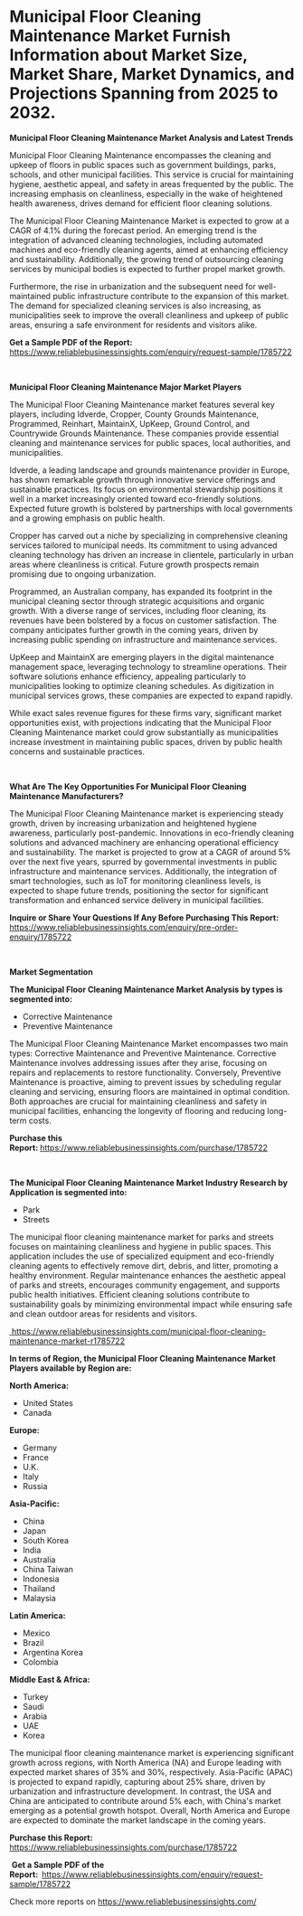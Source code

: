 <p><h1>Municipal Floor Cleaning Maintenance Market Furnish Information about Market Size, Market Share, Market Dynamics, and Projections Spanning from 2025 to 2032.</h1></p><p><strong>Municipal Floor Cleaning Maintenance Market Analysis and Latest Trends</strong></p>
<p><p>Municipal Floor Cleaning Maintenance encompasses the cleaning and upkeep of floors in public spaces such as government buildings, parks, schools, and other municipal facilities. This service is crucial for maintaining hygiene, aesthetic appeal, and safety in areas frequented by the public. The increasing emphasis on cleanliness, especially in the wake of heightened health awareness, drives demand for efficient floor cleaning solutions. </p><p>The Municipal Floor Cleaning Maintenance Market is expected to grow at a CAGR of 4.1% during the forecast period. An emerging trend is the integration of advanced cleaning technologies, including automated machines and eco-friendly cleaning agents, aimed at enhancing efficiency and sustainability. Additionally, the growing trend of outsourcing cleaning services by municipal bodies is expected to further propel market growth. </p><p>Furthermore, the rise in urbanization and the subsequent need for well-maintained public infrastructure contribute to the expansion of this market. The demand for specialized cleaning services is also increasing, as municipalities seek to improve the overall cleanliness and upkeep of public areas, ensuring a safe environment for residents and visitors alike.</p></p>
<p><strong>Get a Sample PDF of the Report:&nbsp;</strong> <a href="https://www.reliablebusinessinsights.com/enquiry/request-sample/1785722?utm_campaign=2099&utm_medium=2&utm_source=Github&utm_content=ia&utm_term=25032025&utm_id=municipal-floor-cleaning-maintenance">https://www.reliablebusinessinsights.com/enquiry/request-sample/1785722</a></p>
<p>&nbsp;</p>
<p><strong>Municipal Floor Cleaning Maintenance Major Market Players</strong></p>
<p><p>The Municipal Floor Cleaning Maintenance market features several key players, including Idverde, Cropper, County Grounds Maintenance, Programmed, Reinhart, MaintainX, UpKeep, Ground Control, and Countrywide Grounds Maintenance. These companies provide essential cleaning and maintenance services for public spaces, local authorities, and municipalities.</p><p>Idverde, a leading landscape and grounds maintenance provider in Europe, has shown remarkable growth through innovative service offerings and sustainable practices. Its focus on environmental stewardship positions it well in a market increasingly oriented toward eco-friendly solutions. Expected future growth is bolstered by partnerships with local governments and a growing emphasis on public health.</p><p>Cropper has carved out a niche by specializing in comprehensive cleaning services tailored to municipal needs. Its commitment to using advanced cleaning technology has driven an increase in clientele, particularly in urban areas where cleanliness is critical. Future growth prospects remain promising due to ongoing urbanization.</p><p>Programmed, an Australian company, has expanded its footprint in the municipal cleaning sector through strategic acquisitions and organic growth. With a diverse range of services, including floor cleaning, its revenues have been bolstered by a focus on customer satisfaction. The company anticipates further growth in the coming years, driven by increasing public spending on infrastructure and maintenance services.</p><p>UpKeep and MaintainX are emerging players in the digital maintenance management space, leveraging technology to streamline operations. Their software solutions enhance efficiency, appealing particularly to municipalities looking to optimize cleaning schedules. As digitization in municipal services grows, these companies are expected to expand rapidly.</p><p>While exact sales revenue figures for these firms vary, significant market opportunities exist, with projections indicating that the Municipal Floor Cleaning Maintenance market could grow substantially as municipalities increase investment in maintaining public spaces, driven by public health concerns and sustainable practices.</p></p>
<p>&nbsp;</p>
<p><strong>What Are The Key Opportunities For Municipal Floor Cleaning Maintenance Manufacturers?</strong></p>
<p><p>The Municipal Floor Cleaning Maintenance market is experiencing steady growth, driven by increasing urbanization and heightened hygiene awareness, particularly post-pandemic. Innovations in eco-friendly cleaning solutions and advanced machinery are enhancing operational efficiency and sustainability. The market is projected to grow at a CAGR of around 5% over the next five years, spurred by governmental investments in public infrastructure and maintenance services. Additionally, the integration of smart technologies, such as IoT for monitoring cleanliness levels, is expected to shape future trends, positioning the sector for significant transformation and enhanced service delivery in municipal facilities.</p></p>
<p><strong>Inquire or Share Your Questions If Any Before Purchasing This Report:</strong> <a href="https://www.reliablebusinessinsights.com/enquiry/pre-order-enquiry/1785722?utm_campaign=2099&utm_medium=2&utm_source=Github&utm_content=ia&utm_term=25032025&utm_id=municipal-floor-cleaning-maintenance">https://www.reliablebusinessinsights.com/enquiry/pre-order-enquiry/1785722</a></p>
<p>&nbsp;</p>
<p><strong>Market Segmentation</strong></p>
<p><strong>The Municipal Floor Cleaning Maintenance Market Analysis by types is segmented into:</strong></p>
<p><ul><li>Corrective Maintenance</li><li>Preventive Maintenance</li></ul></p>
<p><p>The Municipal Floor Cleaning Maintenance Market encompasses two main types: Corrective Maintenance and Preventive Maintenance. Corrective Maintenance involves addressing issues after they arise, focusing on repairs and replacements to restore functionality. Conversely, Preventive Maintenance is proactive, aiming to prevent issues by scheduling regular cleaning and servicing, ensuring floors are maintained in optimal condition. Both approaches are crucial for maintaining cleanliness and safety in municipal facilities, enhancing the longevity of flooring and reducing long-term costs.</p></p>
<p><strong>Purchase this Report:&nbsp;</strong><a href="https://www.reliablebusinessinsights.com/purchase/1785722?utm_campaign=2099&utm_medium=2&utm_source=Github&utm_content=ia&utm_term=25032025&utm_id=municipal-floor-cleaning-maintenance">https://www.reliablebusinessinsights.com/purchase/1785722</a></p>
<p>&nbsp;</p>
<p><strong>The Municipal Floor Cleaning Maintenance Market Industry Research by Application is segmented into:</strong></p>
<p><ul><li>Park</li><li>Streets</li></ul></p>
<p><p>The municipal floor cleaning maintenance market for parks and streets focuses on maintaining cleanliness and hygiene in public spaces. This application includes the use of specialized equipment and eco-friendly cleaning agents to effectively remove dirt, debris, and litter, promoting a healthy environment. Regular maintenance enhances the aesthetic appeal of parks and streets, encourages community engagement, and supports public health initiatives. Efficient cleaning solutions contribute to sustainability goals by minimizing environmental impact while ensuring safe and clean outdoor areas for residents and visitors.</p></p>
<p><a href="https://www.reliablebusinessinsights.com/municipal-floor-cleaning-maintenance-market-r1785722?utm_campaign=2099&utm_medium=2&utm_source=Github&utm_content=ia&utm_term=25032025&utm_id=municipal-floor-cleaning-maintenance">&nbsp;https://www.reliablebusinessinsights.com/municipal-floor-cleaning-maintenance-market-r1785722</a></p>
<p><strong>In terms of Region, the Municipal Floor Cleaning Maintenance Market Players available by Region are:</strong></p>
<p>
    <p> <strong> North America: </strong>
        <ul>
            <li>United States</li>
            <li>Canada</li>
        </ul>
        </p> 
    <p> <strong> Europe: </strong>
        <ul>
            <li>Germany</li>
            <li>France</li>
            <li>U.K.</li>
            <li>Italy</li>
            <li>Russia</li>
        </ul>
        </p> 
    <p> <strong> Asia-Pacific: </strong>
        <ul>
            <li>China</li>
            <li>Japan</li>
            <li>South Korea</li>
            <li>India</li>
            <li>Australia</li>
            <li>China Taiwan</li>
            <li>Indonesia</li>
            <li>Thailand</li>
            <li>Malaysia</li>
        </ul>
        </p> 
    <p> <strong> Latin America: </strong>
        <ul>
            <li>Mexico</li>
            <li>Brazil</li>
            <li>Argentina Korea</li>
            <li>Colombia</li>
        </ul>
        </p> 
    <p> <strong> Middle East & Africa: </strong>
        <ul>
            <li>Turkey</li>
            <li>Saudi</li>
            <li>Arabia</li>
            <li>UAE</li>
            <li>Korea</li>
        </ul>
    </p>
    </p>
<p><p>The municipal floor cleaning maintenance market is experiencing significant growth across regions, with North America (NA) and Europe leading with expected market shares of 35% and 30%, respectively. Asia-Pacific (APAC) is projected to expand rapidly, capturing about 25% share, driven by urbanization and infrastructure development. In contrast, the USA and China are anticipated to contribute around 5% each, with China's market emerging as a potential growth hotspot. Overall, North America and Europe are expected to dominate the market landscape in the coming years.</p></p>
<p><strong>Purchase this Report: </strong><a href="https://www.reliablebusinessinsights.com/purchase/1785722?utm_campaign=2099&utm_medium=2&utm_source=Github&utm_content=ia&utm_term=25032025&utm_id=municipal-floor-cleaning-maintenance">https://www.reliablebusinessinsights.com/purchase/1785722</a></p>
<p>&nbsp;<strong>Get a Sample PDF of the Report:&nbsp;&nbsp;</strong><a href="https://www.reliablebusinessinsights.com/enquiry/request-sample/1785722?utm_campaign=2099&utm_medium=2&utm_source=Github&utm_content=ia&utm_term=25032025&utm_id=municipal-floor-cleaning-maintenance">https://www.reliablebusinessinsights.com/enquiry/request-sample/1785722</a></p>
<p><strong></strong></p>
<p>Check more reports on <a href="https://www.reliablebusinessinsights.com/?utm_campaign=2099&utm_medium=2&utm_source=Github&utm_content=ia&utm_term=25032025&utm_id=municipal-floor-cleaning-maintenance">https://www.reliablebusinessinsights.com/</a></p>